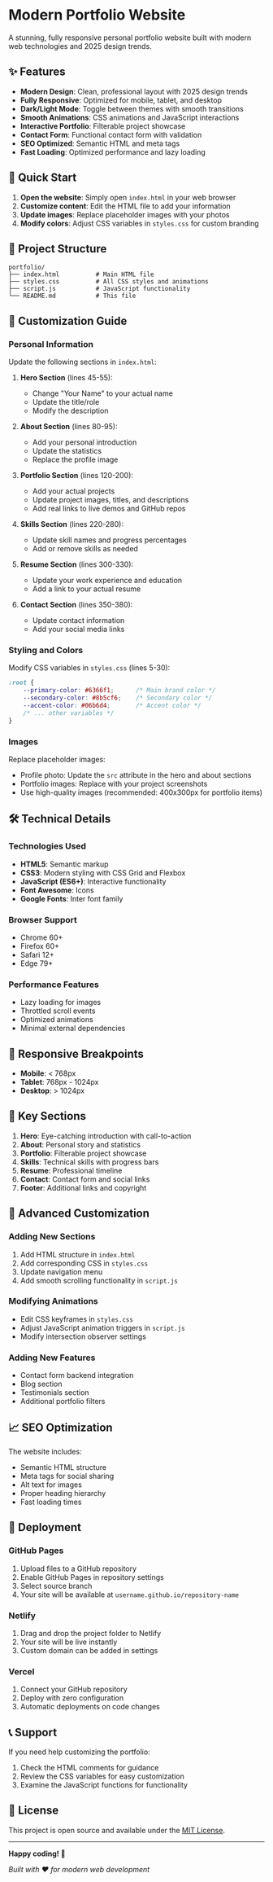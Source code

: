 # Modern Portfolio Website

A stunning, fully responsive personal portfolio website built with modern web technologies and 2025 design trends.

## ✨ Features

- **Modern Design**: Clean, professional layout with 2025 design trends
- **Fully Responsive**: Optimized for mobile, tablet, and desktop
- **Dark/Light Mode**: Toggle between themes with smooth transitions
- **Smooth Animations**: CSS animations and JavaScript interactions
- **Interactive Portfolio**: Filterable project showcase
- **Contact Form**: Functional contact form with validation
- **SEO Optimized**: Semantic HTML and meta tags
- **Fast Loading**: Optimized performance and lazy loading

## 🚀 Quick Start

1. **Open the website**: Simply open `index.html` in your web browser
2. **Customize content**: Edit the HTML file to add your information
3. **Update images**: Replace placeholder images with your photos
4. **Modify colors**: Adjust CSS variables in `styles.css` for custom branding

## 📁 Project Structure

```
portfolio/
├── index.html          # Main HTML file
├── styles.css          # All CSS styles and animations
├── script.js           # JavaScript functionality
└── README.md           # This file
```

## 🎨 Customization Guide

### Personal Information
Update the following sections in `index.html`:

1. **Hero Section** (lines 45-55):
   - Change "Your Name" to your actual name
   - Update the title/role
   - Modify the description

2. **About Section** (lines 80-95):
   - Add your personal introduction
   - Update the statistics
   - Replace the profile image

3. **Portfolio Section** (lines 120-200):
   - Add your actual projects
   - Update project images, titles, and descriptions
   - Add real links to live demos and GitHub repos

4. **Skills Section** (lines 220-280):
   - Update skill names and progress percentages
   - Add or remove skills as needed

5. **Resume Section** (lines 300-330):
   - Update your work experience and education
   - Add a link to your actual resume

6. **Contact Section** (lines 350-380):
   - Update contact information
   - Add your social media links

### Styling and Colors
Modify CSS variables in `styles.css` (lines 5-30):

```css
:root {
    --primary-color: #6366f1;      /* Main brand color */
    --secondary-color: #8b5cf6;    /* Secondary color */
    --accent-color: #06b6d4;       /* Accent color */
    /* ... other variables */
}
```

### Images
Replace placeholder images:
- Profile photo: Update the `src` attribute in the hero and about sections
- Portfolio images: Replace with your project screenshots
- Use high-quality images (recommended: 400x300px for portfolio items)

## 🛠️ Technical Details

### Technologies Used
- **HTML5**: Semantic markup
- **CSS3**: Modern styling with CSS Grid and Flexbox
- **JavaScript (ES6+)**: Interactive functionality
- **Font Awesome**: Icons
- **Google Fonts**: Inter font family

### Browser Support
- Chrome 60+
- Firefox 60+
- Safari 12+
- Edge 79+

### Performance Features
- Lazy loading for images
- Throttled scroll events
- Optimized animations
- Minimal external dependencies

## 📱 Responsive Breakpoints

- **Mobile**: < 768px
- **Tablet**: 768px - 1024px
- **Desktop**: > 1024px

## 🎯 Key Sections

1. **Hero**: Eye-catching introduction with call-to-action
2. **About**: Personal story and statistics
3. **Portfolio**: Filterable project showcase
4. **Skills**: Technical skills with progress bars
5. **Resume**: Professional timeline
6. **Contact**: Contact form and social links
7. **Footer**: Additional links and copyright

## 🔧 Advanced Customization

### Adding New Sections
1. Add HTML structure in `index.html`
2. Add corresponding CSS in `styles.css`
3. Update navigation menu
4. Add smooth scrolling functionality in `script.js`

### Modifying Animations
- Edit CSS keyframes in `styles.css`
- Adjust JavaScript animation triggers in `script.js`
- Modify intersection observer settings

### Adding New Features
- Contact form backend integration
- Blog section
- Testimonials section
- Additional portfolio filters

## 📈 SEO Optimization

The website includes:
- Semantic HTML structure
- Meta tags for social sharing
- Alt text for images
- Proper heading hierarchy
- Fast loading times

## 🚀 Deployment

### GitHub Pages
1. Upload files to a GitHub repository
2. Enable GitHub Pages in repository settings
3. Select source branch
4. Your site will be available at `username.github.io/repository-name`

### Netlify
1. Drag and drop the project folder to Netlify
2. Your site will be live instantly
3. Custom domain can be added in settings

### Vercel
1. Connect your GitHub repository
2. Deploy with zero configuration
3. Automatic deployments on code changes

## 📞 Support

If you need help customizing the portfolio:
1. Check the HTML comments for guidance
2. Review the CSS variables for easy customization
3. Examine the JavaScript functions for functionality

## 📄 License

This project is open source and available under the [MIT License](LICENSE).

---

**Happy coding! 🎉**

*Built with ❤️ for modern web development*

